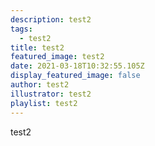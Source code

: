 ```yaml
---
description: test2
tags:
  - test2
title: test2
featured_image: test2
date: 2021-03-18T10:32:55.105Z
display_featured_image: false
author: test2
illustrator: test2
playlist: test2
---
```

test2